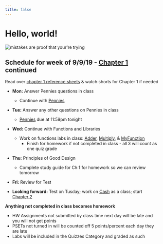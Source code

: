 ```yaml
---
title: false
---
```


# Hello, world!

<img src="https://www.creativefabrica.com/wp-content/uploads/2018/12/Mistakes-are-proof-that-youre-trying-580x386.jpg" alt="mistakes are proof that your're trying">

## Schedule for week of 9/9/19 - [Chapter 1](curriculum/1) continued

Read over [chapter 1 reference sheets](assets/pdfs/ch1-ref-sheets.pdf) & watch shorts for Chapter 1 if needed
  - **Mon:** Answer Pennies questions in class
    - Continue with [Pennies](https://docs.cs50.net/2019/ap/problems/pennies/pennies.html)
  - **Tue:** Answer any other questions on Pennies in class
    - [Pennies](https://docs.cs50.net/2019/ap/problems/pennies/pennies.html) due at 11:59pm tonight
  - **Wed:** Continue with Functions and Libraries
    - Work on functions labs in class: [Adder](https://lab.cs50.io/candib80/cs50labs/c/adder/), [Multiply](https://lab.cs50.io/candib80/cs50labs/c/mult/), & [MyFunction](https://lab.cs50.io/candib80/cs50labs/c/myFunction/)
      - Finish for homework if not completed in class - all 3 will count as one quiz grade
  - **Thu:** Principles of Good Design
    - Complete study guide for Ch 1 for homework so we can review tomorrow
  - **Fri:** Review for Test

  - **Looking forward:** Test on Tusday; work on [Cash](https://docs.cs50.net/2019/ap/problems/cash/cash.html) as a class; start [Chapter 2](curriculum/2)

**Anything not completed in class becomes homework**
  - HW Assignments not submitted by class time next day will be late and you will not get points
  - PSETs not turned in will be counted off 5 points/percent each day they are late
  - Labs will be included in the Quizzes Category and graded as such

<!-- This is CS50 AP, Harvard University's introduction to the intellectual enterprises of computer science and the art of programming for students in high school, which satisfies the College Board's AP CS Principles curriculum framework.

<iframe src="https://www.youtube.com/embed/tZxLMIk_SaY?playlist=GAB6Gm7pTTA"></iframe> -->
